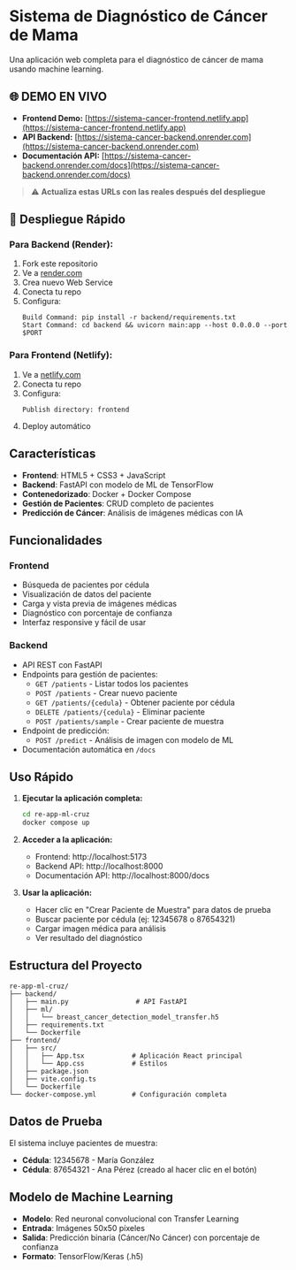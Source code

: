 # Sistema de Diagnóstico de Cáncer de Mama

Una aplicación web completa para el diagnóstico de cáncer de mama usando machine learning.

## 🌐 DEMO EN VIVO

- **Frontend Demo:** [https://sistema-cancer-frontend.netlify.app](https://sistema-cancer-frontend.netlify.app)
- **API Backend:** [https://sistema-cancer-backend.onrender.com](https://sistema-cancer-backend.onrender.com)
- **Documentación API:** [https://sistema-cancer-backend.onrender.com/docs](https://sistema-cancer-backend.onrender.com/docs)

> ⚠️ **Actualiza estas URLs con las reales después del despliegue**

## 🚀 Despliegue Rápido

### Para Backend (Render):
1. Fork este repositorio
2. Ve a [render.com](https://render.com)
3. Crea nuevo Web Service
4. Conecta tu repo
5. Configura:
   ```
   Build Command: pip install -r backend/requirements.txt
   Start Command: cd backend && uvicorn main:app --host 0.0.0.0 --port $PORT
   ```

### Para Frontend (Netlify):
1. Ve a [netlify.com](https://netlify.com)
2. Conecta tu repo
3. Configura:
   ```
   Publish directory: frontend
   ```
4. Deploy automático

## Características

- **Frontend**: HTML5 + CSS3 + JavaScript
- **Backend**: FastAPI con modelo de ML de TensorFlow
- **Contenedorizado**: Docker + Docker Compose
- **Gestión de Pacientes**: CRUD completo de pacientes
- **Predicción de Cáncer**: Análisis de imágenes médicas con IA

## Funcionalidades

### Frontend
- Búsqueda de pacientes por cédula
- Visualización de datos del paciente
- Carga y vista previa de imágenes médicas
- Diagnóstico con porcentaje de confianza
- Interfaz responsive y fácil de usar

### Backend
- API REST con FastAPI
- Endpoints para gestión de pacientes:
  - `GET /patients` - Listar todos los pacientes
  - `POST /patients` - Crear nuevo paciente
  - `GET /patients/{cedula}` - Obtener paciente por cédula
  - `DELETE /patients/{cedula}` - Eliminar paciente
  - `POST /patients/sample` - Crear paciente de muestra
- Endpoint de predicción:
  - `POST /predict` - Análisis de imagen con modelo de ML
- Documentación automática en `/docs`

## Uso Rápido

1. **Ejecutar la aplicación completa:**
   ```bash
   cd re-app-ml-cruz
   docker compose up
   ```

2. **Acceder a la aplicación:**
   - Frontend: http://localhost:5173
   - Backend API: http://localhost:8000
   - Documentación API: http://localhost:8000/docs

3. **Usar la aplicación:**
   - Hacer clic en "Crear Paciente de Muestra" para datos de prueba
   - Buscar paciente por cédula (ej: 12345678 o 87654321)
   - Cargar imagen médica para análisis
   - Ver resultado del diagnóstico

## Estructura del Proyecto

```
re-app-ml-cruz/
├── backend/
│   ├── main.py                 # API FastAPI
│   ├── ml/
│   │   └── breast_cancer_detection_model_transfer.h5
│   ├── requirements.txt
│   └── Dockerfile
├── frontend/
│   ├── src/
│   │   ├── App.tsx            # Aplicación React principal
│   │   └── App.css            # Estilos
│   ├── package.json
│   ├── vite.config.ts
│   └── Dockerfile
└── docker-compose.yml         # Configuración completa
```

## Datos de Prueba

El sistema incluye pacientes de muestra:
- **Cédula**: 12345678 - María González
- **Cédula**: 87654321 - Ana Pérez (creado al hacer clic en el botón)

## Modelo de Machine Learning

- **Modelo**: Red neuronal convolucional con Transfer Learning
- **Entrada**: Imágenes 50x50 píxeles
- **Salida**: Predicción binaria (Cáncer/No Cáncer) con porcentaje de confianza
- **Formato**: TensorFlow/Keras (.h5)